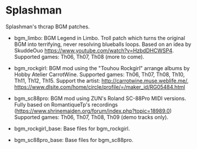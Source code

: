 # Splashman
Splashman's thcrap BGM patches.

* bgm_limbo: BGM Legend in Limbo. Troll patch which turns the original BGM into terrifying, never resolving blueballs loops. Based on an idea by SkuddeOuo https://www.youtube.com/watch?v=HzbdDHCWSP4.
Supported games:  Th06, Th07, Th08 (more to come).

* bgm_rockgirl: BGM mod using the "Touhou Rockgirl" arrange albums by Hobby Atelier CarrotWine.
Supported games: Th06, Th07, Th08, Th10, Th11, Th12, Th15.
Support the artist: http://carrotwine.muse.weblife.me/, https://www.dlsite.com/home/circle/profile/=/maker_id/RG05484.html

* bgm_sc88pro: BGM mod using ZUN's Roland SC-88Pro MIDI versions. Fully based on RomantiqueTp's recordings (https://www.shrinemaiden.org/forum/index.php?topic=18989.0)
Supported games: Th06, Th07, Th08, Th09 (demo tracks only).

* bgm_rockgirl_base: Base files for bgm_rockgirl.
* bgm_sc88pro_base: Base files for bgm_sc88pro.

